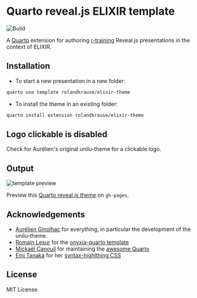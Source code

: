 # Quarto reveal.js ELIXIR template


![Build](https://github.com/ginolhac/unilu-theme/actions/workflows/publish.yml/badge.svg)

A [Quarto](https://quarto.org) extension for authoring [r-training](https://gitlab.lcsb.uni.lu/r-training) Reveal.js presentations in the context of ELIXIR.

## Installation

- To start a new presentation in a new folder:

``` bash
quarto use template rolandkrause/elixir-theme
```

- To install the theme in an existing folder:

``` bash
quarto install extension rolandkrause/elixir-theme
```

## Logo clickable is disabled

Check for Aurélien's original unilu-theme for a clickable logo.

## Output

![template preview](template.png)

Preview this [Quarto reveal.js theme](https://ginolhac.github.io/unilu-theme) on `gh-pages`.

## Acknowledgements

- [Aurélien Ginolhac](https://github.com/ginolhac/unilu-theme/) for everything, in particular the development of the unilu-theme.
-   [Romain Lesur](https://github.com/RLesur) for the [onyxia-quarto template](https://github.com/InseeFrLab/onyxia-quarto) 
-   [Mickaël Canouil](https://github.com/mcanouil/) for maintaining the [awesome Quarto](https://github.com/mcanouil/awesome-quarto)
-   [Emi Tanaka](https://github.com/emitanaka) for her [syntax-highlthing CSS](https://github.com/emitanaka/talks/blob/master/Ihaka2022/assets/syntax-highlight.css)

## License

MIT License
